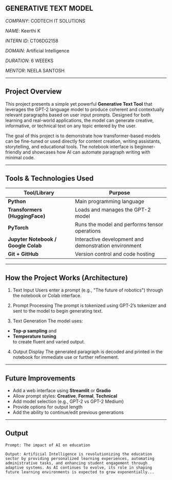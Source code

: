 ## GENERATIVE TEXT MODEL  

*COMPANY*: CODTECH IT SOLUTIONS

*NAME*: Keerthi K

*INTERN ID*: CT06DG2158

*DOMAIN*: Artificial Intelligence

*DURATION*: 6 WEEEKS

*MENTOR*: NEELA SANTOSH 

---

## Project Overview

This project presents a simple yet powerful **Generative Text Tool** that leverages the GPT-2 language model to produce coherent and contextually relevant paragraphs based on user input prompts. Designed for both learning and real-world applications, the model can generate creative, informative, or technical text on any topic entered by the user.

The goal of this project is to demonstrate how transformer-based models can be fine-tuned or used directly for content creation, writing assistants, storytelling, and educational tools. The notebook interface is beginner-friendly and showcases how AI can automate paragraph writing with minimal code.

---

## Tools & Technologies Used

| Tool/Library                        | Purpose                                                                 |
|-------------------------------------|-------------------------------------------------------------------------|
| **Python**                          | Main programming language                                               |
| **Transformers (HuggingFace)**      | Loads and manages the GPT-2 model                                       |
| **PyTorch**                         | Runs the model and performs tensor operations                           |
| **Jupyter Notebook / Google Colab** | Interactive development and demonstration environment                   |
| **Git + GitHub**                    | Version control and code hosting                                        |

---

## How the Project Works (Architecture)

1. Text Input
Users enter a prompt (e.g., "The future of robotics") through the notebook or Colab interface.

2. Prompt Processing
The prompt is tokenized using GPT-2’s tokenizer and sent to the model to begin generating text.

3. Text Generation
The model uses:
- **Top-p sampling** and
- **Temperature tuning**  
to create fluent and varied output.

4. Output Display
The generated paragraph is decoded and printed in the notebook for immediate use or further refinement.

---

## Future Improvements

- Add a web interface using **Streamlit** or **Gradio**
- Allow prompt styles: **Creative**, **Formal**, **Technical**
- Add model selection (e.g., GPT-2 vs GPT-2 Medium)
- Provide options for output length
- Add the ability to continue/edit previous generations

---

## Output

```text
Prompt: The impact of AI on education

Output: Artificial Intelligence is revolutionizing the education sector by providing personalized learning experiences, automating administrative tasks, and enhancing student engagement through adaptive systems. As AI continues to evolve, its role in shaping future learning environments is expected to grow exponentially...
